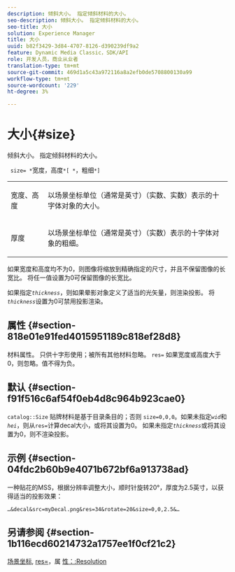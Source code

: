 ```yaml
---
description: 倾斜大小。 指定倾斜材料的大小。
seo-description: 倾斜大小。 指定倾斜材料的大小。
seo-title: 大小
solution: Experience Manager
title: 大小
uuid: b82f3429-3d84-4707-8126-d390239df9a2
feature: Dynamic Media Classic，SDK/API
role: 开发人员，商业从业者
translation-type: tm+mt
source-git-commit: 469d1a5c43a972116a8a2efb0de5708800130a99
workflow-type: tm+mt
source-wordcount: '229'
ht-degree: 3%

---
```



# 大小{#size}

倾斜大小。 指定倾斜材料的大小。

` size= *`宽度，高度`*[ *`，粗细`*]`

<table id="simpletable_00B1226F3B8B49D895D1269AB03D5043"> 
 <tr class="strow"> 
  <td class="stentry"> <p> <span class="varname"> 宽度、高度  </span> </p> </td> 
  <td class="stentry"> <p>以场景坐标单位（通常是英寸）（实数、实数）表示的十字体对象的大小。 </p> </td> 
 </tr> 
 <tr class="strow"> 
  <td class="stentry"> <p> <span class="varname"> 厚度  </span> </p> </td> 
  <td class="stentry"> <p>以场景坐标单位（通常是英寸）（实数）表示的十字体对象的粗细。 </p> </td> 
 </tr> 
</table>

如果宽度和高度均不为0，则图像将缩放到精确指定的尺寸，并且不保留图像的长宽比。 将任一值设置为0可保留图像的长宽比。

如果指定&#x200B;*`thickness`*，则如果晕影对象定义了适当的光矢量，则渲染投影。 将&#x200B;*`thickness`*&#x200B;设置为0可禁用投影渲染。

## 属性 {#section-818e01e91fed4015951189c818ef28d8}

材料属性。 只供十字形使用；被所有其他材料忽略。 `res=` 如果宽度或高度大于0，则忽略。值不得为负。

## 默认 {#section-f91f516c6af54f0eb4d8c964b923cae0}

`catalog::Size` 贴牌材料是基于目录条目的；否则 `size=0,0,0`。如果未指定&#x200B;*`wid`*&#x200B;和&#x200B;*`hei`*，则从`res=`计算decal大小，或将其设置为0。 如果未指定&#x200B;*`thickness`*&#x200B;或将其设置为0，则不渲染投影。

## 示例 {#section-04fdc2b60b9e4071b672bf6a913738ad}

一种贴花的MSS，根据分辨率调整大小，顺时针旋转20°，厚度为2.5英寸，以获得适当的投影效果：

`…&decal&src=myDecal.png&res=34&rotate=20&size=0,0,2.5&…`

## 另请参阅 {#section-1b116ecd60214732a1757ee1f0cf21c2}

[场景坐标](../../../../../ir-api/http-protocol/image-rendering-api-ref/c-ir-http-protocol-ref/c-ir-http-protocol-syntax-and-features/c-ir-vignettes/c-ir-scene-coordinates.md#concept-528507024fa640b19a2631357febf7f1), [res=](../../../../../ir-api/http-protocol/image-rendering-api-ref/c-ir-http-protocol-ref/c-ir-http-protocol-command-reference/r-ir-res.md#reference-0ad9de8887144c83a6db97b4994f7c04)，属 [性：:Resolution](../../../../../ir-api/material-cat/image-rendering-api-ref/c-ir-material-catalog/c-ir-attributes-reference/r-ir-resolution.md#reference-09fe14e6bfbf4db6b7f4369fffecc806)

